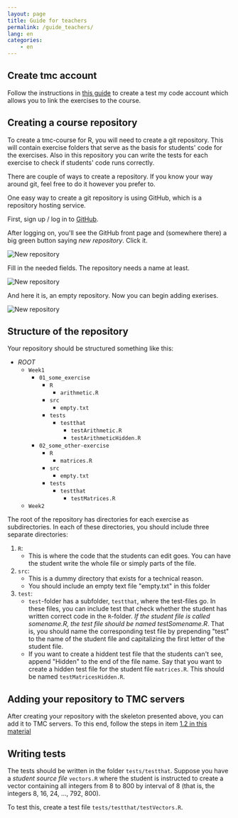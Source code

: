 ```yaml
---
layout: page
title: Guide for teachers
permalink: /guide_teachers/
lang: en
categories:
    - en
---
```


## Create tmc account

Follow the instructions in [this guide](http://testmycode-usermanual.github.io/usermanual/teachers.html) to create a test my code account which allows you to link the exercises to the course.

## Creating a course repository

To create a tmc-course for R, you will need to create a git repository. This will contain exercise folders that serve as the basis for students' code for the exercises. Also in this repository you can write the tests for each exercise to check if students' code runs correctly.

There are couple of ways to create a repository. If you know your way around git, feel free to do it however you prefer to.

One easy way to create a git repository is using GitHub, which is a repository hosting service.

First, sign up / log in to [GitHub](https://github.com).

After logging on, you'll see the GitHub front page and (somewhere there) a big green button saying *new repository*. Click it.

![New repository](../../resources/github_create_repo.png)

Fill in the needed fields. The repository needs a name at least.

![New repository](../../resources/creating_repo_2.png)

And here it is, an empty repository. Now you can begin adding exerises.

![New repository](../../resources/empty_repository.png)

## Structure of the repository

Your repository should be structured something like this:

- *ROOT*
    - `Week1`
        - `01_some_exercise`
            - `R`
                - `arithmetic.R`
            - `src`
                - `empty.txt`
            - `tests`
                - `testthat`
                    - `testArithmetic.R`
                    - `testArithmeticHidden.R`
        - `02_some_other-exercise`
            - `R`
                - `matrices.R`
            - `src`
                - `empty.txt`
            - `tests`
                - `testthat`
                    - `testMatrices.R`
    - `Week2`

The root of the repository has directories for each exercise as subdirectories. In each of these directories, you should include three separate directories:

1. `R`:
    - This is where the code that the students can edit goes. You can have the student write the whole file or simply parts of the file.
2. `src`:
    - This is a dummy directory that exists for a technical reason.
    - You should include an empty text file "empty.txt" in this folder
3. `test`:
    - `test`-folder has a subfolder, `testthat`, where the test-files go. In these files, you can include test that check whether the student has written correct code in the `R`-folder. *If the student file is called somename.R, the test file should be named testSomename.R*. That is, you should name the corresponding test file by prepending "test" to the name of the student file and capitalizing the first letter of the student file.
    - If you want to create a hiddent test file that the students can't see, append "Hidden" to the end of the file name. Say that you want to create a hidden test file for the student file `matrices.R`. This should be named `testMatricesHidden.R`.

## Adding your repository to TMC servers

After creating your repository with the skeleton presented above, you can add
it to TMC servers. To this end, follow the steps in item [1.2 in this material](http://testmycode-usermanual.github.io/usermanual/customcourse.html#creating_a_course)

## Writing tests

The tests should be written in the folder `tests/testthat`. Suppose you  have a *student source file* `vectors.R` where the student is instructed to create a vector containing all integers from 8 to 800 by interval of 8 (that is, the integers 8, 16, 24, ..., 792, 800).

To test this, create a test file `tests/testthat/testVectors.R`.
